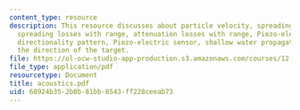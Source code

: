```yaml
---
content_type: resource
description: This resource discusses about particle velocity, spreading in three-space,
  spreading losses with range, attenuation losses with range, Piezo-electric actuator,
  directionality pattern, Piezo-electric sensor, shallow water propagation, and determining
  the direction of the target.
file: https://ol-ocw-studio-app-production.s3.amazonaws.com/courses/12-097-chemical-investigations-of-boston-harbor-january-iap-2006/68924b352b0b81bb8543ff228ceeab73_acoustics.pdf
file_type: application/pdf
resourcetype: Document
title: acoustics.pdf
uid: 68924b35-2b0b-81bb-8543-ff228ceeab73
---
```


